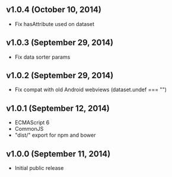 ## v1.0.4 (October 10, 2014)

* Fix hasAttribute used on dataset

## v1.0.3 (September 29, 2014)

* Fix data sorter params

## v1.0.2 (September 29, 2014)

* Fix compat with old Android webviews (dataset.undef === "")

## v1.0.1 (September 12, 2014)

* ECMAScript 6
* CommonJS
* "dist/" export for npm and bower

## v1.0.0 (September 11, 2014)

* Initial public release
